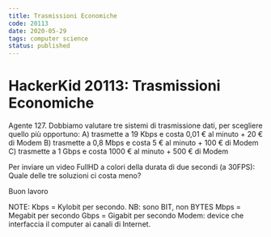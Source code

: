 ```yaml
---
title: Trasmissioni Economiche
code: 20113
date: 2020-05-29
tags: computer science
status: published
---
```

# HackerKid 20113: Trasmissioni Economiche

Agente 127.
Dobbiamo valutare tre sistemi di trasmissione dati, per scegliere quello più opportuno:
A) trasmette a 19 Kbps e costa 0,01 € al minuto + 20 € di Modem
B) trasmette a 0,8 Mbps e costa 5 € al minuto + 100 € di Modem
C) trasmette a 1 Gbps e costa 1000 € al minuto + 500 € di Modem

Per inviare un video FullHD a colori della durata di due secondi (a 30FPS):
Quale delle tre soluzioni ci costa meno? 

Buon lavoro

NOTE:
Kbps = Kylobit per secondo. NB: sono BIT, non BYTES
Mbps = Megabit per secondo
Gbps = Gigabit per secondo
Modem: device che interfaccia il computer ai canali di Internet.